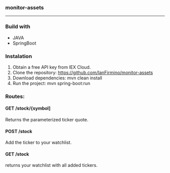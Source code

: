 ### monitor-assets

------------------------------------------------------------------------------

### Build with
- JAVA
- SpringBoot
  
### Instalation

1. Obtain a free API key from IEX Cloud.
2. Clone the repository: https://github.com/IanFirmino/monitor-assets
3. Download dependencies: mvn clean install
4. Run the project: mvn spring-boot:run

### Routes:

#### GET /stock/{symbol]
Returns the parameterized ticker quote.

#### POST /stock
Add the ticker to your watchlist.

#### GET /stock
returns your watchlist with all added tickers.



